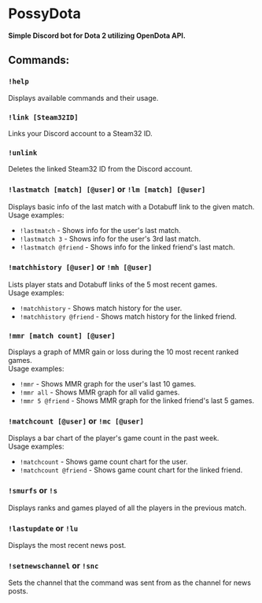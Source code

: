 # PossyDota

**Simple Discord bot for Dota 2 utilizing OpenDota API.**

## Commands:

### `!help`

Displays available commands and their usage.

### `!link [Steam32ID]`

Links your Discord account to a Steam32 ID.

### `!unlink`

Deletes the linked Steam32 ID from the Discord account.

### `!lastmatch [match] [@user]` or `!lm [match] [@user]`

Displays basic info of the last match with a Dotabuff link to the given match.  
Usage examples:

- `!lastmatch` - Shows info for the user's last match.
- `!lastmatch 3` - Shows info for the user's 3rd last match.
- `!lastmatch @friend` - Shows info for the linked friend's last match.

### `!matchhistory [@user]` or `!mh [@user]`

Lists player stats and Dotabuff links of the 5 most recent games.  
Usage examples:

- `!matchhistory` - Shows match history for the user.
- `!matchhistory @friend` - Shows match history for the linked friend.

### `!mmr [match count] [@user]`

Displays a graph of MMR gain or loss during the 10 most recent ranked games.  
Usage examples:

- `!mmr` - Shows MMR graph for the user's last 10 games.
- `!mmr all` - Shows MMR graph for all valid games.
- `!mmr 5 @friend` - Shows MMR graph for the linked friend's last 5 games.

### `!matchcount [@user]` or `!mc [@user]`

Displays a bar chart of the player's game count in the past week.  
Usage examples:

- `!matchcount` - Shows game count chart for the user.
- `!matchcount @friend` - Shows game count chart for the linked friend.

### `!smurfs` or `!s`

Displays ranks and games played of all the players in the previous match.

### `!lastupdate` or `!lu`

Displays the most recent news post.

### `!setnewschannel` or `!snc`

Sets the channel that the command was sent from as the channel for news posts.
